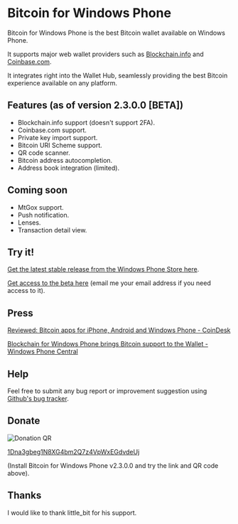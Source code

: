 Bitcoin for Windows Phone
=========================

Bitcoin for Windows Phone is the best Bitcoin wallet available on Windows Phone.

It supports major web wallet providers such as [Blockchain.info](https://blockchain.info) and [Coinbase.com](https://coinbase.com).

It integrates right into the Wallet Hub, seamlessly providing the best Bitcoin experience available on any platform.

Features (as of version 2.3.0.0 [BETA])
--------

- Blockchain.info support (doesn't support 2FA).
- Coinbase.com support.
- Private key import support.
- Bitcoin URI Scheme support.
- QR code scanner.
- Bitcoin address autocompletion.
- Address book integration (limited).

Coming soon
-----------

- MtGox support.
- Push notification.
- Lenses.
- Transaction detail view.

Try it!
-------

[Get the latest stable release from the Windows Phone Store here](http://www.windowsphone.com/en-us/store/app/blockchain/ca65fc5b-14f0-4da4-8e39-e2d4b702b2ea).

[Get access to the beta here](http://www.windowsphone.com/en-us/store/app/bitcoin/00a26c5e-6a8b-4c47-9ffb-cf24389881f9?signin=true) (email me your email address if you need access to it).

Press
-----

[Reviewed: Bitcoin apps for iPhone, Android and Windows Phone - CoinDesk](http://www.coindesk.com/bitcoin-apps-for-android-iphone-and-windows-phone)

[Blockchain for Windows Phone brings Bitcoin support to the Wallet - Windows Phone Central](http://www.wpcentral.com/blockchain-windows-phone-introduces-bitcoin-support-wallet)

Help
----

Feel free to submit any bug report or improvement suggestion using [Github's bug tracker](https://github.com/miguelrochefort/Bitcoin-for-Windows-Phone/issues).


Donate
------

![Donation QR](http://api.qrserver.com/v1/create-qr-code/?size=150x150&data=bitcoin:1Dna3gbeg1N8XG4bm2Q7z4VpWxEGdvdeUj?label=Bitcoin%20for%20Windows%20Phone%26message=Donation%20from%20Github)

[1Dna3gbeg1N8XG4bm2Q7z4VpWxEGdvdeUj](http://tinyurl.com/ogytott)

(Install Bitcoin for Windows Phone v2.3.0.0 and try the link and QR code above).

Thanks
------

I would like to thank little_bit for his support. 